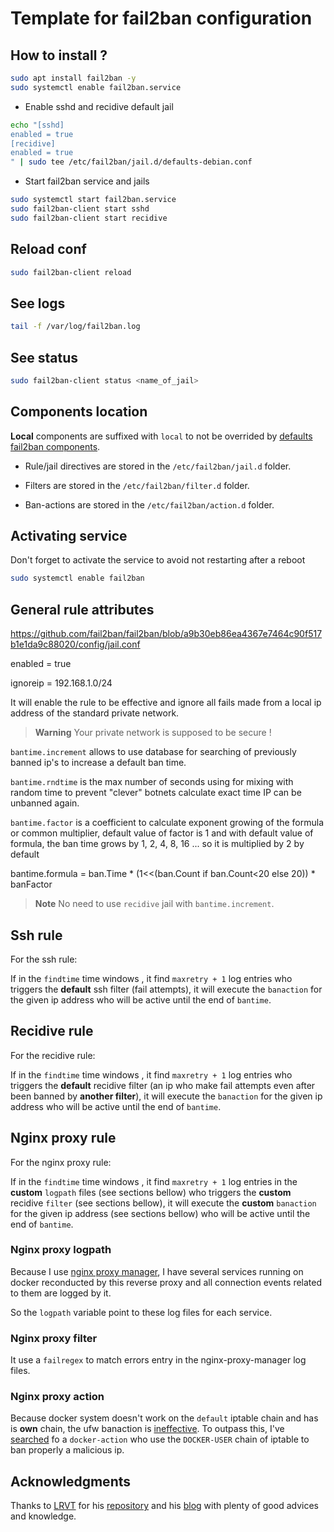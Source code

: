 # Template for fail2ban configuration
## How to install ?

```sh
sudo apt install fail2ban -y
sudo systemctl enable fail2ban.service
```

- Enable sshd and recidive default jail

```sh
echo "[sshd]
enabled = true
[recidive]
enabled = true
" | sudo tee /etc/fail2ban/jail.d/defaults-debian.conf
```

- Start fail2ban service and jails

```sh
sudo systemctl start fail2ban.service
sudo fail2ban-client start sshd
sudo fail2ban-client start recidive
```

## Reload conf

```sh
sudo fail2ban-client reload
```

## See logs

```sh
tail -f /var/log/fail2ban.log
```

## See status

```sh
sudo fail2ban-client status <name_of_jail>
```
## Components location

**Local** components are suffixed with `local` to not be overrided by [defaults fail2ban components](https://manpages.debian.org/stable/fail2ban/jail.conf.5.en.html#CONFIGURATION_FILES_FORMAT).

- Rule/jail directives are stored in the `/etc/fail2ban/jail.d` folder.

- Filters are stored in the `/etc/fail2ban/filter.d` folder.

- Ban-actions are stored in the `/etc/fail2ban/action.d` folder.

## Activating service

Don't forget to activate the service to avoid not restarting after a reboot

```bash
sudo systemctl enable fail2ban
```

## General rule attributes

<https://github.com/fail2ban/fail2ban/blob/a9b30eb86ea4367e7464c90f517b1e1da9c88020/config/jail.conf>

enabled = true

ignoreip = 192.168.1.0/24

It will enable the rule to be effective and ignore all fails made from a local ip address of the standard private network.

> **Warning**
> Your private network is supposed to be secure !

`bantime.increment` allows to use database for searching of previously banned ip's to increase a default ban time.

`bantime.rndtime` is the max number of seconds using for mixing with random time to prevent "clever"
botnets calculate exact time IP can be unbanned again.

`bantime.factor` is a coefficient to calculate exponent growing of the formula or common multiplier,
 default value of factor is 1 and with default value of formula, the ban time
 grows by 1, 2, 4, 8, 16 ... so it is multiplied by 2 by default
 
 bantime.formula = ban.Time * (1<<(ban.Count if ban.Count<20 else 20)) * banFactor

> **Note**
> No need to use `recidive` jail with `bantime.increment`.

## Ssh rule

For the ssh rule:

If in the `findtime` time windows , it find `maxretry + 1` log entries who triggers the **default** ssh filter (fail attempts), it will execute the `banaction` for the given ip address who will be active until the end of `bantime`.

## Recidive rule

For the recidive rule:

If in the `findtime` time windows , it find `maxretry + 1` log entries who triggers the **default** recidive filter (an ip who make fail attempts even after been banned by **another filter**), it will execute the `banaction` for the given ip address who will be active until the end of `bantime`.

## Nginx proxy rule

For the nginx proxy rule:

If in the `findtime` time windows , it find `maxretry + 1` log entries in the **custom** `logpath` files (see sections bellow) who triggers the **custom** recidive `filter` (see sections bellow), it will execute the **custom** `banaction` for the given ip address (see sections bellow) who will be active until the end of `bantime`.

### Nginx proxy logpath

Because I use [nginx proxy manager](https://nginxproxymanager.com/), I have several services running on docker reconducted by this reverse proxy and all connection events related to them are logged by it.

So the `logpath` variable point to these log files for each service.

### Nginx proxy filter

It use a `failregex` to match errors entry in the nginx-proxy-manager log files.

### Nginx proxy action

Because docker system doesn't work on the `default` iptable chain and has is **own** chain, the ufw banaction is [ineffective](https://docs.docker.com/network/iptables/#add-iptables-policies-before-dockers-rules).
To outpass this, I've [searched](https://blog.lrvt.de/fail2ban-with-nginx-proxy-manager/) fo a `docker-action` who use the `DOCKER-USER` chain of iptable to ban properly a malicious ip.

## Acknowledgments

Thanks to [LRVT](https://github.com/l4rm4nd) for his [repository](https://github.com/l4rm4nd/F2BFilters) and his [blog](https://blog.lrvt.de/) with plenty of good advices and knowledge.
